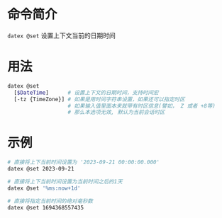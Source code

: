 # 命令简介 

`datex @set` 设置上下文当前的日期时间

# 用法

```bash
datex @set
  [$DateTime]      # 设置上下文的日期时间，支持时间宏
  [-tz {TimeZone}] # 如果是用时间字符串设置，如果还可以指定时区
                   # 如果输入值里面本来就带有时区信息(譬如， Z 或者 +8等) 
                   # 那么本选项无效, 默认为当前会话时区
```
# 示例

```bash
# 直接将上下当前时间设置为 '2023-09-21 00:00:00.000'
datex @set 2023-09-21

# 直接将上下当前时间设置为当前时间之后的1天
datex @set '%ms:now+1d'

# 直接将指定当前时间的绝对毫秒数
datex @set 1694368557435
```